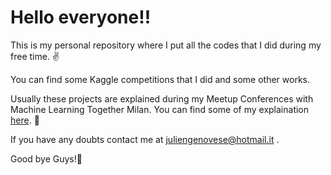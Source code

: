 # Hello everyone!!

This is my personal repository where I put all the codes that I did during my free time. :v:

You can find some Kaggle competitions that I did and some other works. 

Usually these projects are explained during my Meetup Conferences with Machine Learning Together Milan. You can find some of my explaination [here](https://www.youtube.com/playlist?list=PLjb-lLu1LyjT9QKEqy-lMquMhceEtAY0t).  :muscle:

If you have any doubts contact me at juliengenovese@hotmail.it .

Good bye Guys!:clap:



